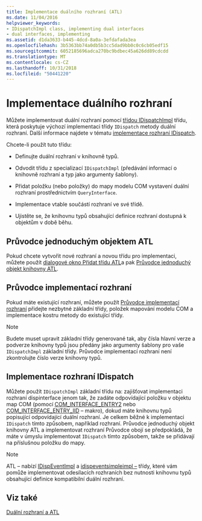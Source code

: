 ```yaml
---
title: Implementace duálního rozhraní (ATL)
ms.date: 11/04/2016
helpviewer_keywords:
- IDispatchImpl class, implementing dual interfaces
- dual interfaces, implementing
ms.assetid: d1da3633-b445-4dcd-8a0a-3efdafada3ea
ms.openlocfilehash: 3b5363bb74a0db5b3cc5dad9bb0c0c6cb05edf15
ms.sourcegitcommit: 6052185696adca270bc9bdbec45a626dd89cdcdd
ms.translationtype: MT
ms.contentlocale: cs-CZ
ms.lasthandoff: 10/31/2018
ms.locfileid: "50441220"
---
```

# <a name="implementing-a-dual-interface"></a>Implementace duálního rozhraní

Můžete implementovat duální rozhraní pomocí [třídou IDispatchImpl](../atl/reference/idispatchimpl-class.md) třídu, která poskytuje výchozí implementaci třídy `IDispatch` metody duální rozhraní. Další informace najdete v tématu [implementace rozhraní IDispatch](/previous-versions/windows/desktop/automat/implementing-the-idispatch-interface).

Chcete-li použít tuto třídu:

- Definujte duální rozhraní v knihovně typů.

- Odvodit třídu z specializací `IDispatchImpl` (předávání informací o knihovně rozhraní a typ jako argumenty šablony).

- Přidat položku (nebo položky) do mapy modelu COM vystavení duální rozhraní prostřednictvím `QueryInterface`.

- Implementace vtable součástí rozhraní ve své třídě.

- Ujistěte se, že knihovnu typů obsahující definice rozhraní dostupná k objektům v době běhu.

## <a name="atl-simple-object-wizard"></a>Průvodce jednoduchým objektem ATL

Pokud chcete vytvořit nové rozhraní a novou třídu pro implementaci, můžete použít [dialogové okno Přidat třídu ATL](../ide/add-class-dialog-box.md)a pak [Průvodce jednoduchý objekt knihovny ATL](../atl/reference/atl-simple-object-wizard.md).

## <a name="implement-interface-wizard"></a>Průvodce implementací rozhraní

Pokud máte existující rozhraní, můžete použít [Průvodce implementací rozhraní](../atl/reference/adding-a-new-interface-in-an-atl-project.md) přidejte nezbytné základní třídy, položek mapování modelu COM a implementace kostru metody do existující třídy.

> [!NOTE]
>  Budete muset upravit základní třídy generované tak, aby čísla hlavní verze a podverze knihovny typů jsou předány jako argumenty šablony pro vaše `IDispatchImpl` základní třídy. Průvodce implementací rozhraní není zkontrolujte číslo verze knihovny typů.

## <a name="implementing-idispatch"></a>Implementace rozhraní IDispatch

Můžete použít `IDispatchImpl` základní třídu na: zajišťovat implementaci rozhraní dispinterface jenom tak, že zadáte odpovídající položku v objektu map COM (pomocí [COM_INTERFACE_ENTRY2](reference/com-interface-entry-macros.md#com_interface_entry2) nebo [COM_INTERFACE_ENTRY_IID](reference/com-interface-entry-macros.md#com_interface_entry_iid) – makro), dokud máte knihovnu typů popisující odpovídající duální rozhraní. Je celkem běžné k implementaci `IDispatch` tímto způsobem, například rozhraní. Průvodce jednoduchý objekt knihovny ATL a implementovat rozhraní Průvodce obojí se předpokládá, že máte v úmyslu implementovat `IDispatch` tímto způsobem, takže se přidávají na příslušnou položku do mapy.

> [!NOTE]
>  ATL – nabízí [IDispEventImpl](../atl/reference/idispeventimpl-class.md) a [idispeventsimpleimpl –](../atl/reference/idispeventsimpleimpl-class.md) třídy, které vám pomůže implementovat odesílacích rozhraních bez nutnosti knihovnu typů obsahující definice kompatibilní duální rozhraní.

## <a name="see-also"></a>Viz také

[Duální rozhraní a ATL](../atl/dual-interfaces-and-atl.md)

